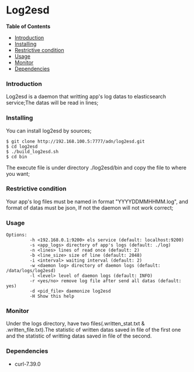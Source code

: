 # Log2esd


**Table of Contents**

- [Introduction](#introduction)
- [Installing](#installing)
- [Restrictive condition](#restrictive-condition)
- [Usage](#usage)
- [Monitor](#monitor)
- [Dependencies](#dependencies)

### Introduction ###

Log2esd is a daemon that writting app's log datas to elasticsearch service;The datas will be read in lines;

### Installing ###

You can install log2esd by sources;

```
$ git clone http://192.168.100.5:7777/adn/log2esd.git
$ cd log2esd
$ ./build_log2esd.sh
$ cd bin
```

The execute file is under directory ./log2esd/bin and copy the file to where you want;

### Restrictive condition ###

Your app's log files must be named in format "YYYYDDMMHHMM.log", and format of datas must be json, If not the daemon will not work correct;

### Usage ###
```
Options:
         -h <192.168.0.1:9200> els service (default: localhost:9200)
         -s <app_logs> directory of app's logs (default: ./log)
         -n <lines> lines of read once (default: 2)
         -b <line_size> size of line (default: 2048)
         -i <interval> waiting interval (default: 2)
         -w <daemon log> directory of daemon logs (default: /data/logs/log2esd)
         -l <level> level of daemon logs (default: INFO)
         -r <yes/no> remove log file after send all datas (default: yes)
         -d <pid_file> daemonize log2esd
         -H Show this help
```

### Monitor ###
Under the logs directory, have two files(.written_stat.txt & .written_file.txt).The statistic of written datas
saved in file of the first one and the statistic of writting datas saved in file of the second.

### Dependencies ###
* curl-7.39.0

